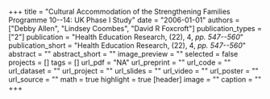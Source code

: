 +++
title = "Cultural Accommodation of the Strengthening Families Programme 10--14: UK Phase I Study"
date = "2006-01-01"
authors = ["Debby Allen", "Lindsey Coombes", "David R Foxcroft"]
publication_types = ["2"]
publication = "Health Education Research, (22), 4, _pp. 547--560_"
publication_short = "Health Education Research, (22), 4, _pp. 547--560_"
abstract = ""
abstract_short = ""
image_preview = ""
selected = false
projects = []
tags = []
url_pdf = "NA"
url_preprint = ""
url_code = ""
url_dataset = ""
url_project = ""
url_slides = ""
url_video = ""
url_poster = ""
url_source = ""
math = true
highlight = true
[header]
image = ""
caption = ""
+++
